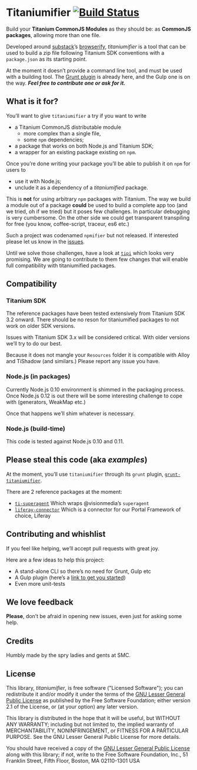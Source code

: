 Titaniumifier [![Build Status](https://travis-ci.org/smclab/titaniumifier.png)](https://travis-ci.org/smclab/titaniumifier)
=============

Build your **Titanium CommonJS Modules** as they should be: as **CommonJS packages**, allowing more than one file.

Developed around [substack][ss]’s [browserify][b], *titaniumifier* is a tool that can be used to build a zip file following Titanium SDK conventions with a `package.json` as its starting point.

At the moment it doesn’t provide a command line tool, and must be used with a building tool. The [Grunt plugin][gt] is already here, and the Gulp one is on the way. ***Feel free to contribute one or ask for it.***

[ss]: https://github.com/substack
[b]: https://github.com/substack/node-browserify
[gt]: https://github.com/smclab/grunt-titaniumifier


What is it for?
---------------

You’ll want to give `titaniumifier` a try if you want to write

- a Titanium CommonJS distributable module
  - more complex than a single file,
  - some `npm` dependencies;
- a package that works on both Node.js and Titanium SDK;
- a wrapper for an existing package existing on `npm`.

Once you’re done writing your package you’ll be able to publish it on `npm` for users to
- use it with Node.js;
- unclude it as a dependency of a *titaniumified* package.

This is **not** for using arbitrary `npm` packages with Titanium. The way we build a module out of a package **could** be used to build a complete app too (and we tried, oh if we tried) but it poses few challenges. In particular debugging is very cumbersome. On the other side we could get transparent transpiling for free (you know, coffee-script, traceur, es6 etc.)

Such a project was codenamed `npmifier` but not released. If interested please let us know in the [issues][i].

Until we solve those challenges, have a look at [`tipi`][tp] which looks very promising. We are going to contribute to them few changes that will enable full compatibility with titaniumified packages.

[i]: https://github.com/smclab/titaniumifier/issues?state=open
[tp]: https://github.com/dawicorti/tipi


Compatibility
-------------

### Titanium SDK

The reference packages have been tested extensively from Titanium SDK 3.2 onward. There should be no reson for titaniumified packages to not work on older SDK versions.

Issues with Titanium SDK 3.x will be considered critical. With older versions we’ll try to do our best.

Because it does not mangle your `Resources` folder it is compatible with Alloy and TiShadow (and similars.) Please report any issue you have.

### Node.js (in packages)

Currently Node.js 0.10 environment is shimmed in the packaging process. Once Node.js 0.12 is out there will be some interesting challenge to cope with (generators, WeakMap etc.)

Once that happens we’ll shim whatever is necessary.

### Node.js (build-time)

This code is tested against Node.js 0.10 and 0.11.


Please steal this code (aka *examples*)
---------------------------------------

At the moment, you’ll use `titaniumifier` through its `grunt` plugin, [`grunt-titaniumifier`][grtt].

There are 2 reference packages at the moment:

- [`ti-superagent`][sa] Which wraps @visionmedia’s `superagent`
- [`liferay-connector`][lc] Which is a connector for our Portal Framework of choice, Liferay

[grtt]: https://github.com/smclab/grunt-titaniumifier
[sa]: https://github.com/smclab/ti-superagent
[lc]: https://github.com/smclab/liferay-connector


Contributing and whishlist
--------------------------

If you feel like helping, we’ll accept pull requests with great joy.

Here are a few ideas to help this project:

- A stand-alone CLI so there’s no need for Grunt, Gulp etc
- A Gulp plugin (here’s a [link to get you started][gp])
- Even more unit-tests

[gp]: https://github.com/gulpjs/gulp/blob/master/docs/writing-a-plugin/README.md


We love feedback
----------------

**Please**, don’t be afraid in opening new issues, even just for asking some help.


Credits
-------

Humbly made by the spry ladies and gents at SMC.


License
-------

This library, *titaniumifier*, is free software ("Licensed Software"); you can
redistribute it and/or modify it under the terms of the [GNU Lesser General
Public License](http://www.gnu.org/licenses/lgpl-2.1.html) as published by the
Free Software Foundation; either version 2.1 of the License, or (at your
option) any later version.

This library is distributed in the hope that it will be useful, but WITHOUT ANY
WARRANTY; including but not limited to, the implied warranty of MERCHANTABILITY,
NONINFRINGEMENT, or FITNESS FOR A PARTICULAR PURPOSE. See the GNU Lesser General
Public License for more details.

You should have received a copy of the [GNU Lesser General Public
License](http://www.gnu.org/licenses/lgpl-2.1.html) along with this library; if
not, write to the Free Software Foundation, Inc., 51 Franklin Street, Fifth
Floor, Boston, MA 02110-1301 USA
